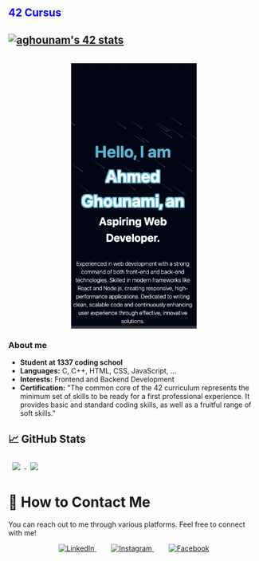 </br>
<div class="item">
<h2 style="color: blue" > 42 Cursus <h2>
 <a href="https://github.com/ahmedghounami/badge42"><img src="https://badge.mediaplus.ma/black/aghounam"  style="margin-right: auto; margin-left: auto; "alt="aghounam's 42 stats"/></a>
</div>
<br>
 <a href="https://aghounami.github.io/Portfolio/">
  
<img src="screen.png" alt="My Screen Image" style="display: block; margin-left: auto; margin-right: auto; width: 50%;">
 </a>


### About me

- **Student at 1337 coding school** 
- **Languages:** C, C++, HTML, CSS, JavaScript, ...
- **Interests:** Frontend and Backend Development
- **Certification:** "The common core of the 42 curriculum represents the minimum set of skills to be ready for a first professional experience. It provides basic and standard coding skills, as well as a fruitful range of soft skills."

## &#x1f4c8; GitHub Stats

<a href="https://github.com/ahmedghounami">
  <img height="200" align="center" style="margin:0.5rem" src="https://github-readme-stats.vercel.app/api?username=ahmedghounami&show_icons=true&theme=gruvbox&card_width=250">
</a>
<a href="https://github.com/ahmedghounami">
  <img height="200" align="center" style="margin:0.5rem" src="https://github-readme-stats.vercel.app/api/top-langs/?username=ahmedghounami&layout=compact&theme=gruvbox&card_width=250">
</a>

# 📣 How to Contact Me

You can reach out to me through various platforms. Feel free to connect with me!

<p align="center">
  <a href="https://www.linkedin.com/in/ahmed-ghounami-a675b1294/" style="margin: 0 15px;">
    <img src="https://img.shields.io/badge/LinkedIn-0077B5?style=flat-square&logo=linkedin&logoColor=white" alt="LinkedIn">
  </a>
  <a href="" style="margin: 0 15px;">
    <img src="https://img.shields.io/badge/Instagram-E4405F?style=flat-square&logo=instagram&logoColor=white" alt="Instagram">
  </a>
  <a href="" style="margin: 0 15px;">
    <img src="https://img.shields.io/badge/Facebook-1877F2?style=flat-square&logo=facebook&logoColor=white" alt="Facebook">
  </a>
</p>
